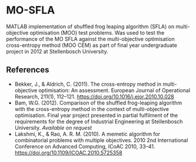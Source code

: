 # MO-SFLA
MATLAB implementation of shuffled frog leaping algorithm (SFLA) on multi-objective optimisation (MOO) test problems. Was used to test the performance of the MO SFLA against the multi-objective optimisation cross-entropy method (MOO CEM) as part of final year undergraduate project in 2012 at Stellenbosch University. 
## References
* Bekker, J., & Aldrich, C. (2011). The cross-entropy method in multi-objective optimisation: An assessment. European Journal of Operational Research, 211(1), 112–121. https://doi.org/10.1016/j.ejor.2010.10.028
* Bam, W.G. (2012). Comparison of the shuffled frog-leaping algorithm with the cross-entropy method in the context of multi-objective optimisation. Final year project presented in partial fulfilment of the requirements for the degree of Industrial Engineering at Stellenbosch University. *Available on request*
* Lakshmi, K., & Rao, A. R. M. (2010). A memetic algorithm for combinatorial problems with multiple objectives. 2010 2nd International Conference on Advanced Computing, ICoAC 2010, 33–41. https://doi.org/10.1109/ICOAC.2010.5725358
